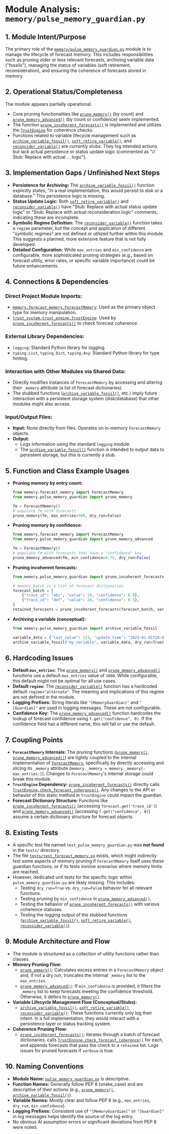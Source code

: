 # Module Analysis: `memory/pulse_memory_guardian.py`

## 1. Module Intent/Purpose

The primary role of the [`memory/pulse_memory_guardian.py`](memory/pulse_memory_guardian.py:1) module is to manage the lifecycle of forecast memory. This includes responsibilities such as pruning older or less relevant forecasts, archiving variable data ("fossils"), managing the status of variables (soft retirement, reconsideration), and ensuring the coherence of forecasts stored in memory.

## 2. Operational Status/Completeness

The module appears partially operational.
- Core pruning functionalities like [`prune_memory()`](memory/pulse_memory_guardian.py:17) (by count) and [`prune_memory_advanced()`](memory/pulse_memory_guardian.py:82) (by count or confidence) seem implemented.
- The function [`prune_incoherent_forecasts()`](memory/pulse_memory_guardian.py:64) is implemented and utilizes the [`TrustEngine`](trust_system/trust_engine.py:1) for coherence checks.
- Functions related to variable lifecycle management such as [`archive_variable_fossil()`](memory/pulse_memory_guardian.py:31), [`soft_retire_variable()`](memory/pulse_memory_guardian.py:43), and [`reconsider_variable()`](memory/pulse_memory_guardian.py:54) are currently stubs. They log intended actions but lack actual persistence or status update logic (commented as "// Stub: Replace with actual ... logic").

## 3. Implementation Gaps / Unfinished Next Steps

-   **Persistence for Archiving:** The [`archive_variable_fossil()`](memory/pulse_memory_guardian.py:31) function explicitly states, "In a real implementation, this would persist to disk or a database." This persistence logic is missing.
-   **Status Update Logic:** Both [`soft_retire_variable()`](memory/pulse_memory_guardian.py:43) and [`reconsider_variable()`](memory/pulse_memory_guardian.py:54) have "Stub: Replace with actual status update logic" or "Stub: Replace with actual reconsideration logic" comments, indicating these are incomplete.
-   **Symbolic Regime Definition:** The [`reconsider_variable()`](memory/pulse_memory_guardian.py:54) function takes a `regime` parameter, but the concept and application of different "symbolic regimes" are not defined or utilized further within this module. This suggests a planned, more extensive feature that is not fully developed.
-   **Detailed Configuration:** While `max_entries` and `min_confidence` are configurable, more sophisticated pruning strategies (e.g., based on forecast utility, error rates, or specific variable importance) could be future enhancements.

## 4. Connections & Dependencies

### Direct Project Module Imports:
-   [`memory.forecast_memory.ForecastMemory`](memory/forecast_memory.py:1): Used as the primary object type for memory manipulation.
-   [`trust_system.trust_engine.TrustEngine`](trust_system/trust_engine.py:1): Used by [`prune_incoherent_forecasts()`](memory/pulse_memory_guardian.py:64) to check forecast coherence.

### External Library Dependencies:
-   `logging`: Standard Python library for logging.
-   `typing.List`, `typing.Dict`, `typing.Any`: Standard Python library for type hinting.

### Interaction with Other Modules via Shared Data:
-   Directly modifies instances of `ForecastMemory` by accessing and altering their `_memory` attribute (a list of forecast dictionaries).
-   The stubbed functions ([`archive_variable_fossil()`](memory/pulse_memory_guardian.py:31), etc.) imply future interaction with a persistent storage system (disk/database) that other modules might also access.

### Input/Output Files:
-   **Input:** None directly from files. Operates on in-memory `ForecastMemory` objects.
-   **Output:**
    -   Logs information using the standard `logging` module.
    -   The [`archive_variable_fossil()`](memory/pulse_memory_guardian.py:31) function is intended to output data to persistent storage, but this is currently a stub.

## 5. Function and Class Example Usages

-   **Pruning memory by entry count:**
    ```python
    from memory.forecast_memory import ForecastMemory
    from memory.pulse_memory_guardian import prune_memory

    fm = ForecastMemory()
    # populate fm with forecasts
    prune_memory(fm, max_entries=500, dry_run=False)
    ```

-   **Pruning memory by confidence:**
    ```python
    from memory.forecast_memory import ForecastMemory
    from memory.pulse_memory_guardian import prune_memory_advanced

    fm = ForecastMemory()
    # populate fm with forecasts that have a "confidence" key
    prune_memory_advanced(fm, min_confidence=0.75, dry_run=False)
    ```

-   **Pruning incoherent forecasts:**
    ```python
    from memory.pulse_memory_guardian import prune_incoherent_forecasts

    # memory_batch is a list of forecast dictionaries
    forecast_batch = [
        {"trace_id": "abc", "value": 10, "confidence": 0.9},
        {"trace_id": "def", "value": 20, "confidence": 0.5},
    ]
    retained_forecasts = prune_incoherent_forecasts(forecast_batch, verbose=True)
    ```
-   **Archiving a variable (conceptual):**
    ```python
    from memory.pulse_memory_guardian import archive_variable_fossil

    variable_data = {"last_value": 123, "update_time": "2023-01-01T10:00:00Z"}
    archive_variable_fossil("my_variable", variable_data, dry_run=True)
## 6. Hardcoding Issues

-   **Default `max_entries`:** The [`prune_memory()`](memory/pulse_memory_guardian.py:17) and [`prune_memory_advanced()`](memory/pulse_memory_guardian.py:82) functions use a default `max_entries` value of `1000`. While configurable, this default might not be optimal for all use cases.
-   **Default `regime`:** The [`reconsider_variable()`](memory/pulse_memory_guardian.py:54) function has a hardcoded default `regime="alternate"`. The meaning and implications of this regime are not defined in the module.
-   **Logging Prefixes:** String literals like `"[MemoryGuardian]"` and `"[Guardian]"` are used in logging messages. These are not configurable.
-   **Confidence Key:** The [`prune_memory_advanced()`](memory/pulse_memory_guardian.py:82) function hardcodes the lookup of forecast confidence using `f.get("confidence", 0)`. If the confidence field has a different name, this will fail or use the default.

## 7. Coupling Points

-   **`ForecastMemory` Internals:** The pruning functions ([`prune_memory()`](memory/pulse_memory_guardian.py:17), [`prune_memory_advanced()`](memory/pulse_memory_guardian.py:82)) are tightly coupled to the internal implementation of [`ForecastMemory`](memory/forecast_memory.py:1), specifically by directly accessing and slicing its `_memory` attribute (`memory._memory = memory._memory[-max_entries:]`). Changes to `ForecastMemory`'s internal storage could break this module.
-   **`TrustEngine` Dependency:** [`prune_incoherent_forecasts()`](memory/pulse_memory_guardian.py:64) directly calls [`TrustEngine.check_forecast_coherence()`](trust_system/trust_engine.py:1). Any changes to the API or behavior of this static method in `TrustEngine` could impact the guardian.
-   **Forecast Dictionary Structure:** Functions like [`prune_incoherent_forecasts()`](memory/pulse_memory_guardian.py:64) (accessing `forecast.get('trace_id')`) and [`prune_memory_advanced()`](memory/pulse_memory_guardian.py:82) (accessing `f.get("confidence", 0)`) assume a certain dictionary structure for forecast objects.

## 8. Existing Tests

-   A specific test file named `test_pulse_memory_guardian.py` was **not found** in the `tests/` directory.
-   The file [`tests/test_forecast_memory.py`](tests/test_forecast_memory.py:1) exists, which might indirectly test some aspects of memory pruning if `ForecastMemory` itself uses these guardian functions, or if its tests involve scenarios where memory limits are reached.
-   However, dedicated unit tests for the specific logic within `pulse_memory_guardian.py` are likely missing. This includes:
    -   Testing `dry_run=True` vs. `dry_run=False` behavior for all relevant functions.
    -   Testing pruning by `min_confidence` in [`prune_memory_advanced()`](memory/pulse_memory_guardian.py:82).
    -   Testing the behavior of [`prune_incoherent_forecasts()`](memory/pulse_memory_guardian.py:64) with various coherence statuses.
    -   Testing the logging output of the stubbed functions ([`archive_variable_fossil()`](memory/pulse_memory_guardian.py:31), [`soft_retire_variable()`](memory/pulse_memory_guardian.py:43), [`reconsider_variable()`](memory/pulse_memory_guardian.py:54)).

## 9. Module Architecture and Flow

-   The module is structured as a collection of utility functions rather than classes.
-   **Memory Pruning Flow:**
    -   [`prune_memory()`](memory/pulse_memory_guardian.py:17): Calculates excess entries in a `ForecastMemory` object and, if not a dry run, truncates the internal `_memory` list to the `max_entries`.
    -   [`prune_memory_advanced()`](memory/pulse_memory_guardian.py:82): If `min_confidence` is provided, it filters the `_memory` list to keep forecasts meeting the confidence threshold. Otherwise, it defers to [`prune_memory()`](memory/pulse_memory_guardian.py:17).
-   **Variable Lifecycle Management Flow (Conceptual/Stubs):**
    -   [`archive_variable_fossil()`](memory/pulse_memory_guardian.py:31), [`soft_retire_variable()`](memory/pulse_memory_guardian.py:43), [`reconsider_variable()`](memory/pulse_memory_guardian.py:54): These functions currently only log their intent. In a full implementation, they would interact with a persistence layer or status tracking system.
-   **Coherence Pruning Flow:**
    -   [`prune_incoherent_forecasts()`](memory/pulse_memory_guardian.py:64): Iterates through a batch of forecast dictionaries, calls [`TrustEngine.check_forecast_coherence()`](trust_system/trust_engine.py:1) for each, and appends forecasts that pass the check to a `retained` list. Logs issues for pruned forecasts if `verbose` is true.

## 10. Naming Conventions

-   **Module Name:** [`pulse_memory_guardian.py`](memory/pulse_memory_guardian.py:1) is descriptive.
-   **Function Names:** Generally follow PEP 8 (snake_case) and are descriptive of their actions (e.g., [`prune_memory()`](memory/pulse_memory_guardian.py:17), [`archive_variable_fossil()`](memory/pulse_memory_guardian.py:31)).
-   **Variable Names:** Mostly clear and follow PEP 8 (e.g., `max_entries`, `dry_run`, `min_confidence`).
-   **Logging Prefixes:** Consistent use of `"[MemoryGuardian]"` or `"[Guardian]"` in log messages helps identify the source of the log entry.
-   No obvious AI assumption errors or significant deviations from PEP 8 were noted.